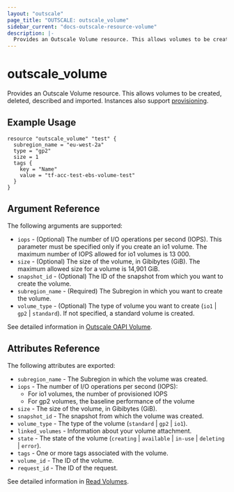 ```yaml
---
layout: "outscale"
page_title: "OUTSCALE: outscale_volume"
sidebar_current: "docs-outscale-resource-volume"
description: |-
  Provides an Outscale Volume resource. This allows volumes to be created, deleted, described and imported.
---
```


# outscale_volume

  Provides an Outscale Volume resource. This allows volumes to be created, deleted, described and imported. Instances also support [provisioning](/docs/provisioners/index.html).

## Example Usage

```hcl
resource "outscale_volume" "test" {
  subregion_name = "eu-west-2a"
  type = "gp2"
  size = 1
  tags {
    key = "Name"
    value = "tf-acc-test-ebs-volume-test"
  }
}
```

## Argument Reference

The following arguments are supported:

* `iops` - (Optional) The number of I/O operations per second (IOPS). This parameter must be specified only if you create an io1 volume. The maximum number of IOPS allowed for io1 volumes is 13 000.
* `size` - (Optional) The size of the volume, in Gibibytes (GiB). The maximum allowed size for a volume is 14,901 GiB.
* `snapshot_id` - (Optional) The ID of the snapshot from which you want to create the volume.
* `subregion_name` - (Required) The Subregion in which you want to create the volume.
* `volume_type` - (Optional) The type of volume you want to create (`io1` | `gp2` | `standard`). If not specified, a standard volume is created.

See detailed information in [Outscale OAPI Volume](https://wiki.outscale.net/display/DOCU/Getting+Information+About+Your+Instances).

## Attributes Reference

The following attributes are exported:

* `subregion_name` - The Subregion in which the volume was created.
* `iops` - The number of I/O operations per second (IOPS):
  * For io1 volumes, the number of provisioned IOPS
  * For gp2 volumes, the baseline performance of the volume
* `size` - The size of the volume, in Gibibytes (GiB).
* `snapshot_id` - The snapshot from which the volume was created.
* `volume_type` - The type of the volume (`standard` | `gp2` | `io1`).
* `linked_volumes` - Information about your volume attachment.
* `state` - The state of the volume (`creating` | `available` | `in-use` | `deleting` | `error`).
* `tags` - One or more tags associated with the volume.
* `volume_id` - The ID of the volume.
* `request_id` -  The ID of the request.

See detailed information in [Read Volumes](http://docs.outscale.com/api_fcu/definitions/Volume.html#_api_fcu-volume).

